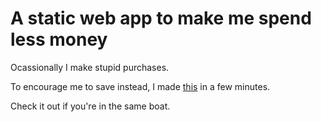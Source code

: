 # A static web app to make me spend less money

Ocassionally I make stupid purchases.

To encourage me to save instead, I made [this](https://carsoncummins11.github.io/financial-scary/) in a few minutes.

Check it out if you're in the same boat.
